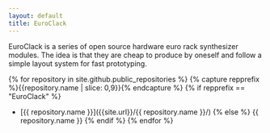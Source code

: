 ```yaml
---
layout: default
title: EuroClack
---
```


EuroClack is a series of open source hardware euro rack synthesizer modules. The idea is that they are cheap to produce by oneself and follow a simple layout system for fast prototyping.


{% for repository in site.github.public_repositories %}
{% capture repprefix %}{{repository.name | slice: 0,9}}{% endcapture %}
{% if repprefix == "EuroClack" %}
* [{{ repository.name }}]({{site.url}}/{{ repository.name }}/)
{% else %}
{{ repository.name }}
{% endif %}
{% endfor %}
